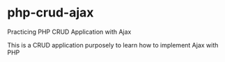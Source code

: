 # php-crud-ajax
Practicing PHP CRUD Application with Ajax

This is a CRUD application purposely to learn how to implement Ajax with PHP
